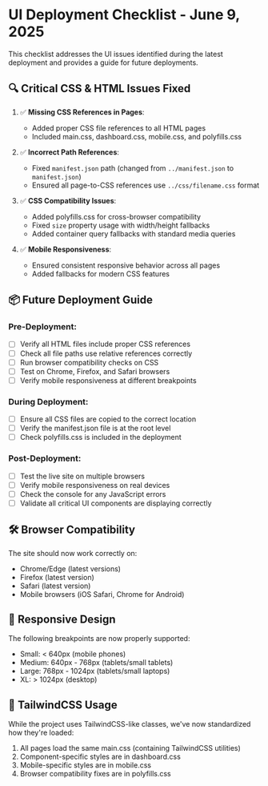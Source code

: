 # UI Deployment Checklist - June 9, 2025

This checklist addresses the UI issues identified during the latest deployment and provides a guide for future deployments.

## 🔍 Critical CSS & HTML Issues Fixed

1. ✅ **Missing CSS References in Pages**: 
   - Added proper CSS file references to all HTML pages
   - Included main.css, dashboard.css, mobile.css, and polyfills.css

2. ✅ **Incorrect Path References**:
   - Fixed `manifest.json` path (changed from `../manifest.json` to `manifest.json`)
   - Ensured all page-to-CSS references use `../css/filename.css` format
   
3. ✅ **CSS Compatibility Issues**:
   - Added polyfills.css for cross-browser compatibility
   - Fixed `size` property usage with width/height fallbacks
   - Added container query fallbacks with standard media queries

4. ✅ **Mobile Responsiveness**:
   - Ensured consistent responsive behavior across all pages
   - Added fallbacks for modern CSS features

## 📦 Future Deployment Guide

### Pre-Deployment:
- [ ] Verify all HTML files include proper CSS references
- [ ] Check all file paths use relative references correctly
- [ ] Run browser compatibility checks on CSS
- [ ] Test on Chrome, Firefox, and Safari browsers
- [ ] Verify mobile responsiveness at different breakpoints

### During Deployment:
- [ ] Ensure all CSS files are copied to the correct location
- [ ] Verify the manifest.json file is at the root level
- [ ] Check polyfills.css is included in the deployment

### Post-Deployment:
- [ ] Test the live site on multiple browsers
- [ ] Verify mobile responsiveness on real devices
- [ ] Check the console for any JavaScript errors
- [ ] Validate all critical UI components are displaying correctly

## 🛠️ Browser Compatibility

The site should now work correctly on:
- Chrome/Edge (latest versions)
- Firefox (latest version)
- Safari (latest version)
- Mobile browsers (iOS Safari, Chrome for Android)

## 📱 Responsive Design

The following breakpoints are now properly supported:
- Small: < 640px (mobile phones)
- Medium: 640px - 768px (tablets/small tablets) 
- Large: 768px - 1024px (tablets/small laptops)
- XL: > 1024px (desktop)

## 🚀 TailwindCSS Usage

While the project uses TailwindCSS-like classes, we've now standardized how they're loaded:
1. All pages load the same main.css (containing TailwindCSS utilities)
2. Component-specific styles are in dashboard.css
3. Mobile-specific styles are in mobile.css
4. Browser compatibility fixes are in polyfills.css
